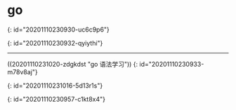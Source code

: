 # go
{: id="20201110230930-uc6c9p6"}

{: id="20201110230932-qyiythi"}

---

((20201110231020-zdgkdst "go 语法学习"))
{: id="20201110230933-m78v8aj"}

{: id="20201110231016-5d13r1s"}

{: id="20201110230957-c1kt8x4"}

